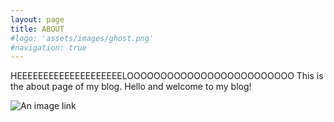 ```yaml
---
layout: page
title: ABOUT
#logo: 'assets/images/ghost.png'
#navigation: true
---
```

HEEEEEEEEEEEEEEEEEEEELOOOOOOOOOOOOOOOOOOOOOOOOO
This is the about page of my blog.
Hello and welcome to my blog!

![An image link](/assets/images/screen1.png)

